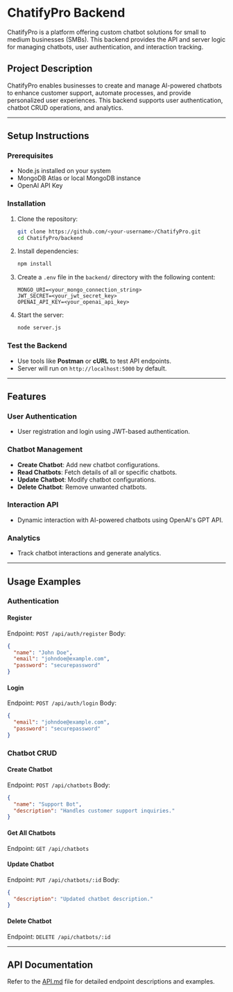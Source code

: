 # ChatifyPro Backend

ChatifyPro is a platform offering custom chatbot solutions for small to medium businesses (SMBs). This backend provides the API and server logic for managing chatbots, user authentication, and interaction tracking.

## Project Description
ChatifyPro enables businesses to create and manage AI-powered chatbots to enhance customer support, automate processes, and provide personalized user experiences. This backend supports user authentication, chatbot CRUD operations, and analytics.

---

## Setup Instructions

### Prerequisites
- Node.js installed on your system
- MongoDB Atlas or local MongoDB instance
- OpenAI API Key

### Installation
1. Clone the repository:
   ```bash
   git clone https://github.com/<your-username>/ChatifyPro.git
   cd ChatifyPro/backend
   ```
2. Install dependencies:
   ```bash
   npm install
   ```
3. Create a `.env` file in the `backend/` directory with the following content:
   ```env
   MONGO_URI=<your_mongo_connection_string>
   JWT_SECRET=<your_jwt_secret_key>
   OPENAI_API_KEY=<your_openai_api_key>
   ```
4. Start the server:
   ```bash
   node server.js
   ```

### Test the Backend
- Use tools like **Postman** or **cURL** to test API endpoints.
- Server will run on `http://localhost:5000` by default.

---

## Features

### User Authentication
- User registration and login using JWT-based authentication.

### Chatbot Management
- **Create Chatbot**: Add new chatbot configurations.
- **Read Chatbots**: Fetch details of all or specific chatbots.
- **Update Chatbot**: Modify chatbot configurations.
- **Delete Chatbot**: Remove unwanted chatbots.

### Interaction API
- Dynamic interaction with AI-powered chatbots using OpenAI's GPT API.

### Analytics
- Track chatbot interactions and generate analytics.

---

## Usage Examples

### Authentication
#### Register
Endpoint: `POST /api/auth/register`
Body:
```json
{
  "name": "John Doe",
  "email": "johndoe@example.com",
  "password": "securepassword"
}
```

#### Login
Endpoint: `POST /api/auth/login`
Body:
```json
{
  "email": "johndoe@example.com",
  "password": "securepassword"
}
```

### Chatbot CRUD
#### Create Chatbot
Endpoint: `POST /api/chatbots`
Body:
```json
{
  "name": "Support Bot",
  "description": "Handles customer support inquiries."
}
```

#### Get All Chatbots
Endpoint: `GET /api/chatbots`

#### Update Chatbot
Endpoint: `PUT /api/chatbots/:id`
Body:
```json
{
  "description": "Updated chatbot description."
}
```

#### Delete Chatbot
Endpoint: `DELETE /api/chatbots/:id`

---

## API Documentation
Refer to the [API.md](API.md) file for detailed endpoint descriptions and examples.


